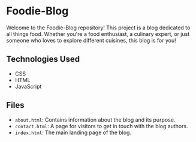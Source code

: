 # Foodie-Blog

Welcome to the Foodie-Blog repository! This project is a blog dedicated to all things food. Whether you're a food enthusiast, a culinary expert, or just someone who loves to explore different cuisines, this blog is for you!

## Technologies Used

- CSS
- HTML
- JavaScript

## Files

- `about.html`: Contains information about the blog and its purpose.
- `contact.html`: A page for visitors to get in touch with the blog authors.
- `index.html`: The main landing page of the blog.
